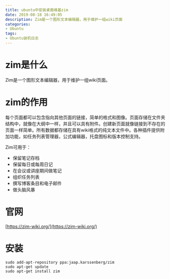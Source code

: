 ```yaml
---
title: ubuntu中安装桌面维基zim
date: 2019-08-18 16:49:05
description: Zim是一个图形文本编辑器，用于维护一组wiki页面
categories:
- Ubuntu
tags:
- Ubuntu装机日志
---
```

#   zim是什么
Zim是一个图形文本编辑器，用于维护一组wiki页面。

#   zim的作用
每个页面都可以包含指向其他页面的链接，简单的格式和图像。页面存储在文件夹结构中，就像在大纲中一样，并且可以具有附件。创建新页面就像链接到不存在的页面一样简单。所有数据都存储在具有wiki格式的纯文本文件中。各种插件提供附加功能，如任务列表管理器，公式编辑器，托盘图标和版本控制支持。

Zim可用于：
+	保留笔记存档
+	保留每日或每周日记
+	在会议或讲座期间做笔记
+	组织任务列表
+	撰写博客条目和电子邮件
+	做头脑风暴

#   官网
[https://zim-wiki.org/](https://zim-wiki.org/)

#   安装
```
sudo add-apt-repository ppa:jaap.karssenberg/zim
sudo apt-get update
sudo apt-get install zim
```
